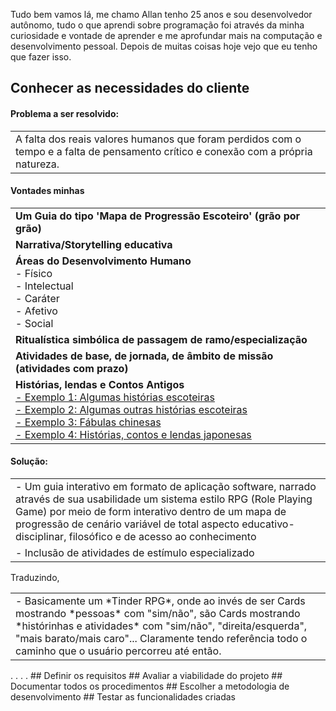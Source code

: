 Tudo bem vamos lá, me chamo Allan tenho 25 anos e sou desenvolvedor autônomo,
tudo o que aprendi sobre programação foi através da minha curiosidade e vontade de aprender e me aprofundar mais na computação e desenvolvimento pessoal.
Depois de muitas coisas hoje vejo que eu tenho que fazer isso.

## Conhecer as necessidades do cliente

#### Problema a ser resolvido:

<table><tr><td>
  A falta dos reais valores humanos que foram perdidos com o tempo e a falta de pensamento crítico e conexão com a própria natureza.
</td></tr></table>
  
#### Vontades minhas

<table>
	<tr><td><strong> Um Guia do tipo 'Mapa de Progressão Escoteiro' (grão por grão)</strong></td></tr>
	<tr><td><strong> Narrativa/Storytelling educativa </strong></td></tr>
	<tr><td><strong> Áreas do Desenvolvimento Humano </strong>
	  <br/> - Físico
		<br/> - Intelectual
		<br/> - Caráter
		<br/> - Afetivo
		<br/> - Social</td></tr>
	<tr><td><strong> Ritualística simbólica de passagem de ramo/especialização </strong></td></tr>
    <tr><td><strong> Atividades de base, de jornada, de âmbito de missão (atividades com prazo) </strong></td></tr>
	<tr><td><strong> Histórias, lendas e Contos Antigos </strong>
		<br/><a href="http://historiasescoteiras.blogspot.com/2015/03/velhos-escoteiros-nao-contam-historias.html"> - Exemplo 1: Algumas histórias escoteiras </a>
		<br/><a href="https://www.lisbrasil.com/arquivos/livros/OFerraz/HistoriasEscoteiras.pdf"> - Exemplo 2: Algumas outras histórias escoteiras </a>
		<br/><a href="https://amenteemaravilhosa.com.br/fabulas-chinesas-para-refletir/"> - Exemplo 3: Fábulas chinesas </a>
		<br/><a href="https://cacadoresdelendas.com.br/japao/tag/historias-japonesas/page/2/"> - Exemplo 4: Histórias, contos e lendas japonesas </a>
	</tr>
</table>

#### Solução:

<table>
  <tr><td> - Um guia interativo em formato de aplicação software, narrado através de sua usabilidade um sistema estilo RPG (Role Playing Game) por meio de form interativo dentro de um mapa de progressão de cenário variável de total aspecto educativo-disciplinar, filosófico e de acesso ao conhecimento </td></tr>
  <tr><td> - Inclusão de atividades de estímulo especializado </td></tr>
</table>

Traduzindo,

<table>
  <tr><td> - Basicamente um *Tinder RPG*, onde ao invés de ser Cards mostrando *pessoas* com "sim/não", são Cards mostrando *histórinhas e atividades* com "sim/não", "direita/esquerda", "mais barato/mais caro"... Claramente tendo referência todo o caminho que o usuário percorreu até então. </td></tr>
</table>
.
.
.
.
## Definir os requisitos
## Avaliar a viabilidade do projeto
## Documentar todos os procedimentos
## Escolher a metodologia de desenvolvimento
## Testar as funcionalidades criadas
